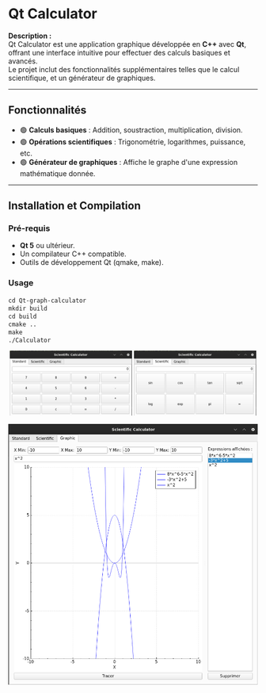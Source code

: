 # Qt Calculator

**Description :**  
Qt Calculator est une application graphique développée en **C++** avec **Qt**,  
offrant une interface intuitive pour effectuer des calculs basiques et avancés.  
Le projet inclut des fonctionnalités supplémentaires telles que le calcul scientifique, et un générateur de graphiques.

---

## **Fonctionnalités**

- 🟢 **Calculs basiques** : Addition, soustraction, multiplication, division.
- 🟢 **Opérations scientifiques** : Trigonométrie, logarithmes, puissance, etc.
- 🟢 **Générateur de graphiques** : Affiche le graphe d'une expression mathématique donnée.

---

## **Installation et Compilation**

### Pré-requis
- **Qt 5** ou ultérieur.
- Un compilateur C++ compatible.
- Outils de développement Qt (qmake, make).

### Usage
   ```
   cd Qt-graph-calculator
   mkdir build
   cd build
   cmake ..
   make
   ./Calculator
   ```

<p align="center">
  <img src="img/calc.png" alt="calc" width="49%">
  <img src="img/scientific.png" alt="scientific" width="49%">
</p>

![graph](img/graph.png)
